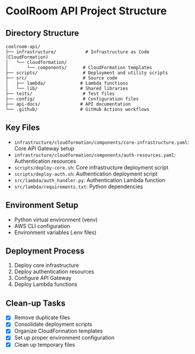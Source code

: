 # CoolRoom API Project Structure

## Directory Structure
```
coolroom-api/
├── infrastructure/           # Infrastructure as Code (CloudFormation)
│   └── cloudformation/
│       └── components/      # CloudFormation templates
├── scripts/                 # Deployment and utility scripts
├── src/                     # Source code
│   ├── lambda/             # Lambda functions
│   └── lib/                # Shared libraries
├── tests/                   # Test files
├── config/                  # Configuration files
├── api-docs/               # API documentation
└── .github/                # GitHub Actions workflows
```

## Key Files
- `infrastructure/cloudformation/components/core-infrastructure.yaml`: Core API Gateway setup
- `infrastructure/cloudformation/components/auth-resources.yaml`: Authentication resources
- `scripts/deploy-core.sh`: Core infrastructure deployment script
- `scripts/deploy-auth.sh`: Authentication deployment script
- `src/lambda/auth_handler.py`: Authentication Lambda function
- `src/lambda/requirements.txt`: Python dependencies

## Environment Setup
- Python virtual environment (venv)
- AWS CLI configuration
- Environment variables (.env files)

## Deployment Process
1. Deploy core infrastructure
2. Deploy authentication resources
3. Configure API Gateway
4. Deploy Lambda functions

## Clean-up Tasks
- [x] Remove duplicate files
- [x] Consolidate deployment scripts
- [x] Organize CloudFormation templates
- [x] Set up proper environment configuration
- [x] Clean up temporary files 